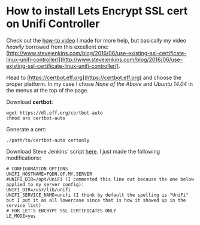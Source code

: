 # How to install Lets Encrypt SSL cert on Unifi Controller
Check out the [how-to video](https://7ms.us/7ms-227-lets-encrypt-installing-ssl-certs-for-nessus-and-ubiquiti-unifi-2/) I made for more help, but basically my video *heavily* borrowed from this excellent one: [http://www.stevejenkins.com/blog/2016/06/use-existing-ssl-certificate-linux-unifi-controller/](http://www.stevejenkins.com/blog/2016/06/use-existing-ssl-certificate-linux-unifi-controller/).

Head to [https://certbot.eff.org](https://certbot.eff.org) and choose the proper platform.  In my case I chose *None of the Above* and *Ubuntu 14.04* in the menus at the top of the page.

Download **certbot**:

    wget https://dl.eff.org/certbot-auto
    chmod a+x certbot-auto
    
Generate a cert:

    ./path/to/certbot-auto certonly
    
Download Steve Jenkins' script [here](https://gist.github.com/stevejenkins/639ca3470b28e07b36bacb29efcec37f).  I just made the following modifications:


    # CONFIGURATION OPTIONS
    UNIFI_HOSTNAME=FQDN.OF.MY.SERVER
    #UNIFI_DIR=/opt/UniFi (I commented this line out because the one below applied to my server config):
    UNIFI_DIR=/usr/lib/unifi
    UNIFI_SERVICE_NAME=unifi (I think by default the spelling is "UniFi" but I put it as all lowercase since that is how it showed up in the service list)
    # FOR LET'S ENCRYPT SSL CERTIFICATES ONLY
    LE_MODE=yes

